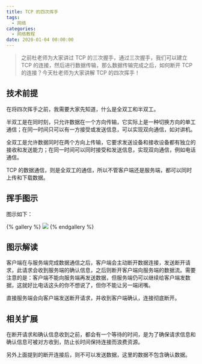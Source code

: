 ```yaml
---
title: TCP 的四次挥手
tags:
  - 网络
categories:
  - 网络教程
date: 2020-01-04 00:00:00
---
```


> 之前杜老师为大家讲过 TCP 的三次握手，通过三次握手，我们可以建立 TCP 的连接，然后进行数据传输，那么数据传输完成之后，如何断开 TCP 的连接？今天杜老师为大家讲解 TCP 的四次挥手！

<!-- more -->

## 技术前提

在将四次挥手之前，我需要大家先知道，什么是全双工和半双工。

半双工是在同时刻，只允许数据在一个方向传输，它实际上是一种切换方向的单工通信；在同一时间只可以有一方接受或发送信息，可以实现双向通信，如对讲机。

全双工是允许数据同时在两个方向上传输，它要求发送设备和接收设备都有独立的接收和发送能力；在同一时间可以同时接受和发送信息，实现双向通信，例如电话通信。

TCP 的数据通信，则是全双工的通信，所以不管客户端还是服务端，都可以同时上传和下载数据。

## 挥手图示

图示如下：

{% gallery %}
![](https://cdn.dusays.com/2020/01/177-1.jpg/1)
{% endgallery %}

## 图示解读

客户端在与服务端完成数据通信之后，客户端会主动断开数据连接，发送断开请求，此请求会收到服务端的确认信息，之后则断开客户端向服务端的数据流。需要注意的是：客户端不能向服务端再发送数据，但服务端仍可以继续给客户端发数据，这就好比电话这头的你不想说了，但你不能让另一端闭嘴。

直接服务端会向客户端发送断开请求，并收到客户端确认，连接彻底断开。

## 相关扩展

在断开请求和确认信息收到之前，都会有一个等待的时间，是为了确保请求信息和确认信息可被对方收到，防止长时间保持连接而浪费资源。

另外上面提到的断开连接后，则不可以发送数据，这里的数据不包含确认数据。